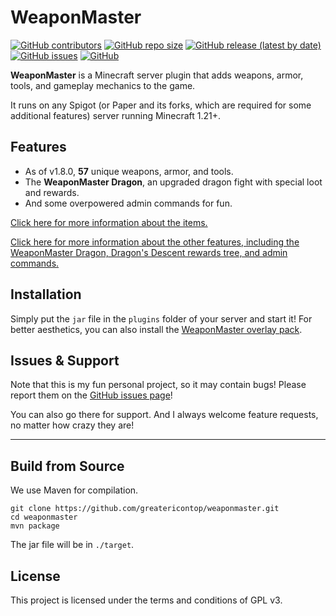 # WeaponMaster


[![GitHub contributors](https://img.shields.io/github/contributors/greatericontop/weaponmaster?style=for-the-badge)](https://github.com/greatericontop/weaponmaster/graphs/contributors)
[![GitHub repo size](https://img.shields.io/github/repo-size/greatericontop/weaponmaster?style=for-the-badge)](https://github.com/greatericontop/weaponmaster)
[![GitHub release (latest by date)](https://img.shields.io/github/v/release/greatericontop/weaponmaster?style=for-the-badge)](https://github.com/greatericontop/weaponmaster/releases)
[![GitHub issues](https://img.shields.io/github/issues/greatericontop/weaponmaster?style=for-the-badge)](https://github.com/greatericontop/weaponmaster/issues)
[![GitHub](https://img.shields.io/github/license/greatericontop/weaponmaster?style=for-the-badge)](https://github.com/greatericontop/weaponmaster/blob/main/LICENSE)


**WeaponMaster** is a Minecraft server plugin that adds weapons, armor, tools, and gameplay mechanics to the game.

It runs on any Spigot (or Paper and its forks, which are required for some additional features) server running Minecraft 1.21+.


## Features

- As of v1.8.0, **57** unique weapons, armor, and tools.
- The **WeaponMaster Dragon**, an upgraded dragon fight with special loot and rewards.
- And some overpowered admin commands for fun.

[Click here for more information about the items.](https://github.com/greatericontop/weaponmaster/blob/main/WEAPONS.md)

[Click here for more information about the other features, including the WeaponMaster Dragon, Dragon's Descent rewards tree, and admin commands.](https://github.com/greatericontop/weaponmaster/blob/main/FEATURES.md)


## Installation

Simply put the `jar` file in the `plugins` folder of your server and start it!
For better aesthetics, you can also install the [WeaponMaster overlay pack](https://github.com/Gerseneck/weaponmasterresources).


## Issues & Support

Note that this is my fun personal project, so it may contain bugs! Please report them on the [GitHub issues page](https://github.com/greatericontop/weaponmaster/issues)!

You can also go there for support. And I always welcome feature requests, no matter how crazy they are!




---




## Build from Source

We use Maven for compilation.

```
git clone https://github.com/greatericontop/weaponmaster.git
cd weaponmaster
mvn package
```

The jar file will be in `./target`.

## License

This project is licensed under the terms and conditions of GPL v3.
